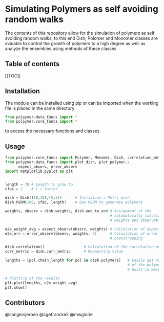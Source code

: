 # Simulating Polymers as self avoiding random walks
The contents of this repository allow for the simulation of polymers as self avoiding random walks, to this end Dish, Polomer and Monomer classes are avaiable to control the growth of polymers to a high degree as well as analyze the ensembles using methods of these classes

## Table of contents
[[_TOC_]]

## Installation
The module can be installed using pip or can be imported when the working file is placed in the same directory.

```python
from polpymer.data_funcs import *
from polpymer.core_funcs import *
```
to access the necessary functions and classes.

## Usage

```python
from polpymer.core_funcs import Polymer, Monomer, Dish, correlation_metric
from polpymer.data_funcs import plot_dish, plot_polymer,\
      expect_observ, error_observ
import matplotlib.pyplot as plt


length = 70 # Length to grow to
cfac = 2    # C_+ factor

dish = Dish((10,10),(5,5))      # Initialise a Petri dish
dish.PERM(100, cfac, length)    # Use PERM to generate polymers

weights, observ = dish.weights, dish.end_to_end # Assignment of the
                                                # automatically calculated
                                                # weights and observables

e2e_weight_avg = expect_observ(observ, weights) # Calculation of expectation
e2e_err = error_observ(observ, weights, 5)      # Calculation of error using
                                                # bootstrapping

dish.correlation()                  # Calculation of the correlation metric
corr_metric = dish.corr_metric      # Requesting value

lengths = [pol.chain_length for pol in dish.polymers]   # Easily get the lengths
                                                        # of the polymers using
                                                        # built-in methods

# Plotting of the results
plt.plot(lengths, e2e_weight_avg)
plt.show()
```

## Contributors

@sangersjeroen
@agefrancke2
@mwglorie
